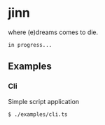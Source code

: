 # jinn

where (e)dreams comes to die.

`in progress...`

## Examples

### Cli

Simple script application

```shell
$ ./examples/cli.ts
```
